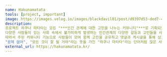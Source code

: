 ```yaml
---
name: Hakunamatata
tools: [project, important]
image: https://images.velog.io/images/blackdavil01/post/d9397d53-ded7-4eaa-b331-c356fdc623ec/%EC%8A%A4%ED%81%AC%EB%A6%B0%EC%83%B7,%202022-01-19%2011-08-27.png
description: 
프로젝트 하쿠나 마타타는 모든 "***인간 관계에 대한 고민을 나누는 커뮤니티"***로 기획되었습니다.
다양한 사람들이 있는 사회 속에서 불가피하게 발생하는 인간관계의 다양한 갈등과 고민들을 사람들이 함께 나누고 함께 고민할 수 있는 커뮤니티를 기획하였습니다.
따라서 주된 커뮤니티 기능으로 사람들이 모여 함께 고민을 공유하고 댓글과 게시글을 통해 상호 작용하고, 쌓여진 고민들을 또 다른 유사한 고민을 가진 사람이 카테고리와 키워드를 통해 조회하고 검색할 수 있는 기능을 포함하고 있습니다.
"문제 없어", "모든 것이 잘 될 거야"라는 뜻을 가진 "하쿠나 마타타"라는 단어처럼 많은 사람들에게 위로와 격려를 줄 수 있는 서비스가 되기를 기대합니다.
external_url: https://hakunamatata.kr/
---
```

